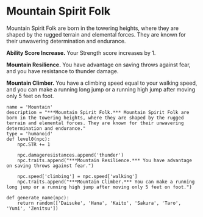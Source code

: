 # Mountain Spirit Folk
Mountain Spirit Folk are born in the towering heights, where they are shaped by the rugged terrain and elemental forces. They are known for their unwavering determination and endurance.

**Ability Score Increase.** Your Strength score increases by 1.

**Mountain Resilience.** You have advantage on saving throws against fear, and you have resistance to thunder damage.

**Mountain Climber.** You have a climbing speed equal to your walking speed, and you can make a running long jump or a running high jump after moving only 5 feet on foot.

```
name = 'Mountain'
description = "***Mountain Spirit Folk.*** Mountain Spirit Folk are born in the towering heights, where they are shaped by the rugged terrain and elemental forces. They are known for their unwavering determination and endurance."
type = 'humanoid'
def level0(npc):
    npc.STR += 1
    
    npc.damageresistances.append('thunder')
    npc.traits.append("***Mountain Resilience.*** You have advantage on saving throws against fear.")
    
    npc.speed['climbing'] = npc.speed['walking']
    npc.traits.append("***Mountain Climber.*** You can make a running long jump or a running high jump after moving only 5 feet on foot.")

def generate_name(npc):
    return random(['Daisuke', 'Hana', 'Kaito', 'Sakura', 'Taro', 'Yumi', 'Zenitsu'])
```

